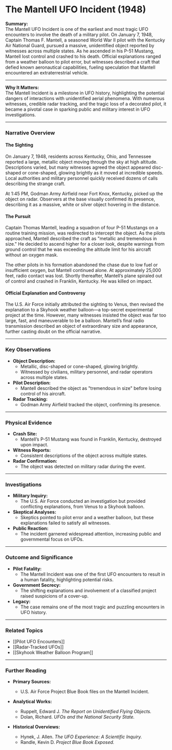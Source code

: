 # The Mantell UFO Incident (1948)

**Summary:**  
The Mantell UFO Incident is one of the earliest and most tragic UFO encounters to involve the death of a military pilot. On January 7, 1948, Captain Thomas F. Mantell, a seasoned World War II pilot with the Kentucky Air National Guard, pursued a massive, unidentified object reported by witnesses across multiple states. As he ascended in his P-51 Mustang, Mantell lost control and crashed to his death. Official explanations ranged from a weather balloon to pilot error, but witnesses described a craft that defied known aeronautical capabilities, fueling speculation that Mantell encountered an extraterrestrial vehicle.

---

**Why It Matters:**  
The Mantell Incident is a milestone in UFO history, highlighting the potential dangers of interactions with unidentified aerial phenomena. With numerous witnesses, credible radar tracking, and the tragic loss of a decorated pilot, it became a pivotal case in sparking public and military interest in UFO investigations.

---

### **Narrative Overview**

#### **The Sighting**

On January 7, 1948, residents across Kentucky, Ohio, and Tennessee reported a large, metallic object moving through the sky at high altitude. Descriptions varied, but many witnesses agreed the object appeared disc-shaped or cone-shaped, glowing brightly as it moved at incredible speeds. Local authorities and military personnel quickly received dozens of calls describing the strange craft.

At 1:45 PM, Godman Army Airfield near Fort Knox, Kentucky, picked up the object on radar. Observers at the base visually confirmed its presence, describing it as a massive, white or silver object hovering in the distance.

#### **The Pursuit**

Captain Thomas Mantell, leading a squadron of four P-51 Mustangs on a routine training mission, was redirected to intercept the object. As the pilots approached, Mantell described the craft as "metallic and tremendous in size." He decided to ascend higher for a closer look, despite warnings from ground control that he was exceeding the altitude limit for his aircraft without an oxygen mask.

The other pilots in his formation abandoned the chase due to low fuel or insufficient oxygen, but Mantell continued alone. At approximately 25,000 feet, radio contact was lost. Shortly thereafter, Mantell’s plane spiraled out of control and crashed in Franklin, Kentucky. He was killed on impact.

#### **Official Explanation and Controversy**

The U.S. Air Force initially attributed the sighting to Venus, then revised the explanation to a Skyhook weather balloon—a top-secret experimental project at the time. However, many witnesses insisted the object was far too large, fast, and maneuverable to be a balloon. Mantell’s final radio transmission described an object of extraordinary size and appearance, further casting doubt on the official narrative.

---

### **Key Observations**

- **Object Description:**
    - Metallic, disc-shaped or cone-shaped, glowing brightly.
    - Witnessed by civilians, military personnel, and radar operators across multiple states.
- **Pilot Description:**
    - Mantell described the object as "tremendous in size" before losing control of his aircraft.
- **Radar Tracking:**
    - Godman Army Airfield tracked the object, confirming its presence.

---

### **Physical Evidence**

- **Crash Site:**
    - Mantell’s P-51 Mustang was found in Franklin, Kentucky, destroyed upon impact.
- **Witness Reports:**
    - Consistent descriptions of the object across multiple states.
- **Radar Confirmation:**
    - The object was detected on military radar during the event.

---

### **Investigations**

- **Military Inquiry:**
    - The U.S. Air Force conducted an investigation but provided conflicting explanations, from Venus to a Skyhook balloon.
- **Skeptical Analyses:**
    - Skeptics pointed to pilot error and a weather balloon, but these explanations failed to satisfy all witnesses.
- **Public Reaction:**
    - The incident garnered widespread attention, increasing public and governmental focus on UFOs.

---

### **Outcome and Significance**

- **Pilot Fatality:**
    - The Mantell Incident was one of the first UFO encounters to result in a human fatality, highlighting potential risks.
- **Government Secrecy:**
    - The shifting explanations and involvement of a classified project raised suspicions of a cover-up.
- **Legacy:**
    - The case remains one of the most tragic and puzzling encounters in UFO history.

---

### **Related Topics**

- [[Pilot UFO Encounters]]
- [[Radar-Tracked UFOs]]
- [[Skyhook Weather Balloon Program]]

---

### **Further Reading**

- **Primary Sources:**
    
    - U.S. Air Force Project Blue Book files on the Mantell Incident.
- **Analytical Works:**
    
    - Ruppelt, Edward J. _The Report on Unidentified Flying Objects._
    - Dolan, Richard. _UFOs and the National Security State._
- **Historical Overviews:**
    
    - Hynek, J. Allen. _The UFO Experience: A Scientific Inquiry._
    - Randle, Kevin D. _Project Blue Book Exposed._

